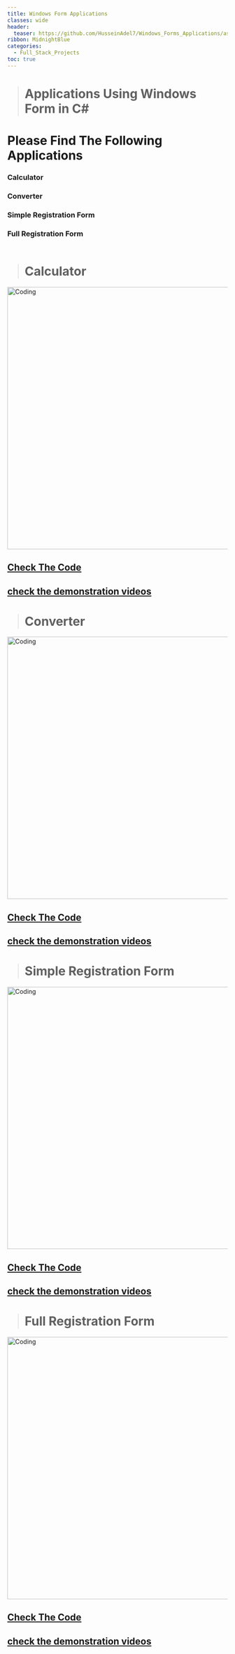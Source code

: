 ```yaml
---
title: Windows Form Applications
classes: wide
header:
  teaser: https://github.com/HusseinAdel7/Windows_Forms_Applications/assets/84356407/b9c7302d-1116-47ce-a1be-be4d2b1c57ff
ribbon: MidnightBlue
categories:
  - Full_Stack_Projects
toc: true
---
```



> # Applications Using Windows Form in C#

# Please Find The Following Applications

### Calculator
### Converter
### Simple Registration Form 
### Full Registration Form <br><br>

> # Calculator <br>
<img   alt="Coding" width="600" src="https://github-production-user-asset-6210df.s3.amazonaws.com/84356407/257551654-9a5dee77-d6e7-4406-be57-6da36b8d1780.png"> <br>
## [Check The Code](https://github.com/HusseinAdel7/Windows_Forms_Applications/tree/main/Calculator) 
## [check the demonstration videos](https://drive.google.com/file/d/15pKVL3wkIQaejiU5OITgJtz7SLmMAxlN/view?usp=sharing)

> # Converter <br>
<img   alt="Coding" width="600" src="https://github-production-user-asset-6210df.s3.amazonaws.com/84356407/257551640-fef82640-b7a4-4028-a9dc-fdfe20a810cc.png"> <br>
## [Check The Code](https://github.com/HusseinAdel7/Windows_Forms_Applications/tree/main/Convertor) 
## [check the demonstration videos](https://drive.google.com/file/d/1E3OsmNx2CBS0ni5TYefQNnYU-PIanj5-/view?usp=sharing)

> # Simple Registration Form  <br>
<img   alt="Coding" width="600" src="https://github-production-user-asset-6210df.s3.amazonaws.com/84356407/257552363-879ef752-c5e8-4fff-98ed-191c2486a6a5.png"> <br>
## [Check The Code](https://github.com/HusseinAdel7/Windows_Forms_Applications/tree/main/Registration_Page) 
## [check the demonstration videos](https://drive.google.com/file/d/1TK2YOb5N9NNenIuZ0Bt6K5kWTG-s3QmI/view?usp=sharing)

> # Full Registration Form  <br>
<img   alt="Coding" width="600" src="https://github-production-user-asset-6210df.s3.amazonaws.com/84356407/257551619-c8514dd4-7f8a-45aa-8162-c08eddfab116.png"> <br>
## [Check The Code](https://github.com/HusseinAdel7/Windows_Forms_Applications/tree/main/Full_Registeration_Form) 
## [check the demonstration videos](https://drive.google.com/file/d/1c-rVAqbMVoqJzKXB0X2bbxw21_R5hjm9/view?usp=sharing)




